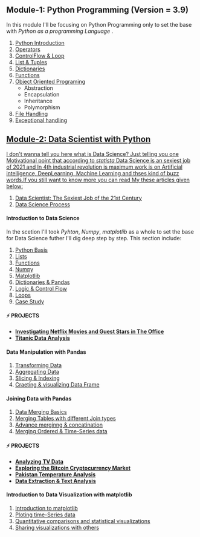 <!--<img src= "https://github.com/qasim1020/Data-Science-Porfolio/blob/main/images/portfolio.png" width=800 height=400 align="center"> -->

## Module-1: Python Programming (Version = 3.9)
In this module I'll be focusing on Python Programming only to set the base with <em>Python as a programming Language</em> .
<ol>
<li><a href="https://github.com/qasim1020/DataScientist_PortfolioProjects/tree/main/01%20Introduction%20to%20python/Day1%20python_introduction">Python Introduction</a></li>
<li><a href = "https://github.com/qasim1020/DataScientist_PortfolioProjects/tree/main/01%20Introduction%20to%20python/Day2%20operators">Operators</a></li>
<li><a href = "https://github.com/qasim1020/DataScientist_PortfolioProjects/tree/main/01%20Introduction%20to%20python/Day3%20control_flow%20%26%20loops">ControlFlow & Loop</a></li>
<li><a href = "https://github.com/qasim1020/DataScientist_PortfolioProjects/tree/main/01%20Introduction%20to%20python/Day4%20list%20%26%20tuples">List & Tuples</a></li>
<li><a href = "https://github.com/qasim1020/DataScientist_PortfolioProjects/tree/main/01%20Introduction%20to%20python/Day5%20dictionaries">Dictionaries</a></li>
<li><a href = "https://github.com/qasim1020/DataScientist_PortfolioProjects/tree/main/01%20Introduction%20to%20python/Day6%20functions">Functions</a></li>
<li><a href = "https://github.com/qasim1020/DataScientist_PortfolioProjects/tree/main/01%20Introduction%20to%20python/Day7%20OOP">Object Oriented Programing</a>
     <ul>
        <li>Abstraction</li>
        <li>Encapsulation</li>
        <li>Inheritance</li>
        <li>Polymorphism</li>
    </ul></li>
  <li><a href = "">File Handling</li>
  <li><a href = "">Exceptional handling</i> 
</ol>

## Module-2: <strong>Data Scientist</strong> with <strong>Python</strong>
I don't wanna tell you here what is Data Science? Just telling you one Motivational point that according to <em>statista</em> Data Science is an sexiest job of 2021 and In 4th industrial revolution is maximum work is on Artificial intelligence, DeepLearning, Machine Learning and thses kind of buzz words.If you still want to know more you can read My these articles given below:
 <ol>
 <li><a href= "https://qasim1020.medium.com/data-scientist-the-sexiest-job-of-the-21st-century-9b81b680d54a">Data Scientist: The Sexiest Job of the 21st Century</a></li>
 <li><a href= "https://qasim1020.medium.com/data-science-process-386cca0e70e">Data Science Process</a></li>  
 </ol>
 
<h4> Introduction to Data Science </h4>
In the scetion I'll took <em>Pyhton</em>, <em>Numpy</em>, <em>matplotlib</em> as a whole to set the base for Data Science futher I'll dig deep step by step. This section include:
 <ol>
 <li><a href= "">Python Basis</a></li>
 <li><a href= "">Lists</a></li> 
 <li><a href= "">Functions</a></li>  
 <li><a href= "">Numpy</a></li> 
 <li><a href= "">Matplotlib</a></li>
 <li><a href= "">Dictionaries & Pandas</a></li>
 <li><a href= "">Logic & Control Flow</a></li>
 <li><a href= "">Loops</a></li>
 <li><a href= "">Case Study</a></li>
 </ol>
 
   <h4>⚡️ PROJECTS</h4>
 <ul>
      <li><a href=""><strong>Investigating Netflix Movies and Guest Stars in The Office</strong></a></li>
      <li><a href=""><strong>Titanic Data Analysis</strong></a></li>
  </ul>
  
 <h4>Data Manipulation with Pandas</h4>
 <ol>
     <li><a href="">Transforming Data</a></li>
     <li><a href="">Aggregating Data</a></li>
     <li><a href="">Slicing & Indexing</a></li>
     <li><a href="">Craeting & visualizing Data Frame</a></li>
 </ol> 
 <h4>Joining Data with Pandas</h4>
 <ol>
      <li><a href="">Data Merging Basics</a></li>
      <li><a href="">Merging Tables with different Join types</a></li>
      <li><a href="">Advance merginng & concatination</a></li>
      <li><a href="">Merging Ordered & Time-Series data</a></li>
  </ol>
  
  <h4>⚡️ PROJECTS</h4>
 <ul>
      <li><a href=""><strong>Analyzing TV Data</strong></a></li>
      <li><a href=""><strong>Exploring the Bitcoin Cryptocurrency Market</strong></a></li>
      <li><a href=""><strong>Pakistan Temperature Analysis</strong></a></li>
      <li><a href="https://github.com/qasim1020/text_analysis"><strong>Data Extraction & Text Analysis</strong></a></li>
  </ul>
 
 <h4>Introduction to Data Visualization with matplotlib</h4>
 <ol>
     <li><a href="">Introduction to matplotlib</a></li>
     <li><a href="">Ploting time-Series data</a></li>
     <li><a href="">Quantitative comparisons and statistical visualizations</a></li>
     <li><a href="">Sharing visualizations with others</a></li>
 </ol> 
 <!--
 ## Module-4: <strong>Web Visualization</strong> 
 -->
